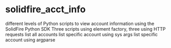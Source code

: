 # solidfire_acct_info
different levels of Python scripts to view account information using the SolidFire Python SDK
Three scripts using element factory, three using HTTP requests
  list all accounts
  list specific account using sys args
  list specific account using argparse
